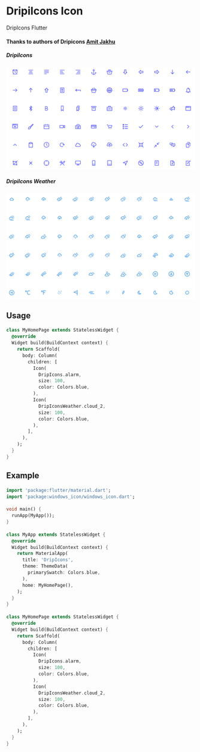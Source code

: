 # DripiIcons Icon
DripIcons Flutter 

#### Thanks to authors of Dripicons [Amit Jakhu](https://github.com/amitjakhu/dripicons)

##### DripiIcons 
![alt text](assets/dripicons.png "Logo Title Text 1")

##### DripiIcons Weather 
![alt text](assets/dripicons_weather.png "Logo Title Text 1")

## Usage
```dart
class MyHomePage extends StatelessWidget {
  @override
  Widget build(BuildContext context) {
    return Scaffold(
      body: Column(
        children: [
          Icon(
            DripIcons.alarm,
            size: 100,
            color: Colors.blue,
          ),
          Icon(
            DripIconsWeather.cloud_2,
            size: 100,
            color: Colors.blue,
          ),
        ],
      ),
    );
  }
}
```
## Example

```dart
import 'package:flutter/material.dart';
import 'package:windows_icon/windows_icon.dart';

void main() {
  runApp(MyApp());
}

class MyApp extends StatelessWidget {
  @override
  Widget build(BuildContext context) {
    return MaterialApp(
      title: 'DripIcons',
      theme: ThemeData(
        primarySwatch: Colors.blue,
      ),
      home: MyHomePage(),
    );
  }
}

class MyHomePage extends StatelessWidget {
  @override
  Widget build(BuildContext context) {
    return Scaffold(
      body: Column(
        children: [
          Icon(
            DripIcons.alarm,
            size: 100,
            color: Colors.blue,
          ),
          Icon(
            DripIconsWeather.cloud_2,
            size: 100,
            color: Colors.blue,
          ),
        ],
      ),
    );
  }
}
```